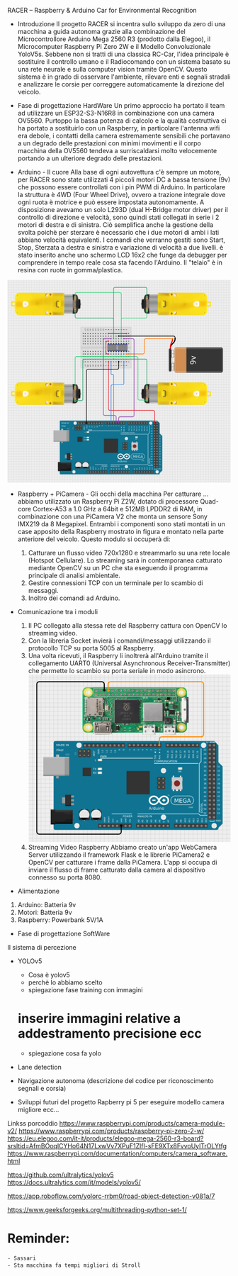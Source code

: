 RACER – Raspberry & Arduino Car for Environmental Recognition

- Introduzione
    Il progetto RACER si incentra sullo sviluppo da zero di una macchina a guida autonoma grazie alla combinazione del Microcontrollore Arduino Mega 2560 R3 (prodotto dalla Elegoo), il Microcomputer Raspberry Pi Zero 2W e il Modello Convoluzionale YoloV5s. 
    Sebbene non si tratti di una classica RC-Car, l'idea principale è sostituire il controllo umano e il Radiocomando con un sistema basato su una rete neurale e sulla computer vision tramite OpenCV. Questo sistema è in grado di osservare l'ambiente, rilevare enti e segnali stradali e analizzare le corsie per correggere automaticamente la direzione del veicolo.


- Fase di progettazione HardWare
    Un primo approccio ha portato il team ad utilizzare un ESP32-S3-N16R8 in combinazione con una camera OV5560. Purtoppo la bassa potenza di calcolo e la qualità costruttiva ci ha portato a sostituirlo con un Raspberry, in particolare l'antenna wifi era debole, i contatti della camera estremamente sensibili che portavano a un degrado delle prestazioni con minimi movimenti e il corpo macchina della OV5560 tendeva a surriscaldarsi molto velocemente portando a un ulteriore degrado delle prestazioni.

- Arduino - Il cuore
    Alla base di ogni autovettura c'è sempre un motore, per RACER sono state utilizzati 4 piccoli motori DC a bassa tensione (9v) che possono essere controllati con i pin PWM di Arduino. In particolare la struttura è 4WD (Four Wheel Drive), ovvero a trazione integrale dove ogni ruota è motrice e può essere impostata autonomamente.
    A disposizione avevamo un solo L293D (dual H-Bridge motor driver) per il controllo di direzione e velocità, sono quindi stati collegati in serie i 2 motori di destra e di sinistra. Ciò semplifica anche la gestione della svolta poichè per sterzare è necessario che i due motori di ambi i lati abbiano velocità equivalenti. I comandi che verranno gestiti sono Start, Stop, Sterzata a destra e sinistra e variazione di velocità a due livelli.
    è stato inserito anche uno schermo LCD 16x2 che funge da debugger per comprendere in tempo reale cosa sta facendo l'Arduino.
    Il "telaio" è in resina con ruote in gomma/plastica.

![Schema completo Arduino](Schema_Motori_Arduino.png)

- Raspberry + PiCamera - Gli occhi della macchina
    Per catturare ... abbiamo utilizzato un Raspberry Pi Z2W, dotato di processore Quad-core Cortex-A53 a 1.0 GHz a 64bit e 512MB LPDDR2 di RAM, in combinazione con una PiCamera V2 che monta un sensore Sony IMX219 da 8 Megapixel. Entrambi i componenti sono stati montati in un case apposito della Raspberry mostrato in figura e montato nella parte anteriore del veicolo.
    Questo modulo si occuperà di:
     1. Catturare un flusso video 720x1280 e streammarlo su una rete locale (Hotspot Cellulare). Lo streaming sarà in contemporanea catturato mediante OpenCV su un PC che sta eseguendo il programma principale di analisi ambientale. 
     2. Gestire connessioni TCP con un terminale per lo scambio di messaggi.
     3. Inoltro dei comandi ad Arduino.

- Comunicazione tra i moduli
   1. Il PC collegato alla stessa rete del Raspberry cattura con OpenCV lo streaming video. 
   2. Con la libreria Socket invierà i comandi/messaggi utilizzando il protocollo TCP su porta 5005 al Raspberry.
   3. Una volta ricevuti, il Raspberry li inoltrerà all'Arduino tramite il collegamento UART0 (Universal Asynchronous Receiver-Transmitter) che permette lo scambio su porta seriale in modo asincrono. 
![Collegamento UART0](uart0.png)
   4. Streaming Video Raspberry
    Abbiamo creato un'app WebCamera Server utilizzando il framework Flask e le librerie PiCamera2 e OpenCV per catturare i frame dalla PiCamera. L'app si occupa di inviare il flusso di frame catturato dalla camera al dispositivo connesso su porta 8080.

- Alimentazione
 1. Arduino: Batteria 9v
 2. Motori: Batteria 9v
 3. Raspberry: Powerbank 5V/1A


- Fase di progettazione SoftWare

Il sistema di percezione
- YOLOv5 
    - Cosa è yolov5
    - perchè lo abbiamo scelto
    - spiegazione fase training con immagini
    # inserire immagini relative a addestramento precisione ecc
    - spiegazione cosa fa yolo 

- Lane detection


- Navigazione autonoma (descrizione del codice per riconoscimento segnali e corsia)

- Sviluppi futuri del progetto
  Rapberry pi 5 per eseguire modello
  camera migliore
  ecc...

Linkss porcoddio
https://www.raspberrypi.com/products/camera-module-v2/
https://www.raspberrypi.com/products/raspberry-pi-zero-2-w/
https://eu.elegoo.com/it-it/products/elegoo-mega-2560-r3-board?srsltid=AfmBOoqlCYHo64N17LxwVv7XPuF1ZlfI-sFE9XTx8FvvoUylTrOLYtfg
https://www.raspberrypi.com/documentation/computers/camera_software.html

https://github.com/ultralytics/yolov5
https://docs.ultralytics.com/it/models/yolov5/

https://app.roboflow.com/yolorc-rrbm0/road-object-detection-v081a/7

https://www.geeksforgeeks.org/multithreading-python-set-1/

# Reminder:

    - Sassari
    - Sta macchina fa tempi migliori di Stroll
